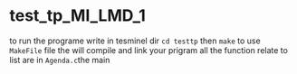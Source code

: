 # test_tp_MI_LMD_1
to run the programe write in tesminel dir `cd testtp` then `make`
to use `MakeFile` file the will compile and link your prigram all the function relate to list are in `Agenda.c`the main 
